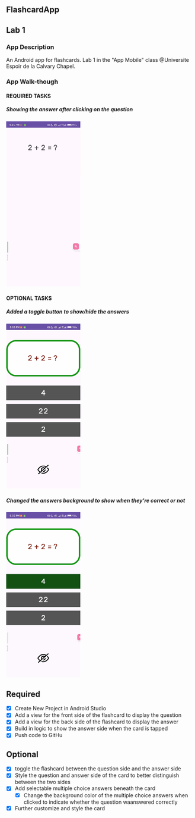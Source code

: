 ## FlashcardApp


## Lab 1

### App Description
An Android app for flashcards. Lab 1 in the "App Mobile" class @Universite Espoir de la Calvary Chapel.

### App Walk-though

#### REQUIRED TASKS

##### Showing the answer after clicking on the question
<img src="https://github.com/samm1735/FlashcardApp/blob/main/Media_240317_172241.gif" width=200><br>

#### OPTIONAL TASKS

##### Added a toggle button to show/hide the answers
<img src="https://github.com/samm1735/FlashcardApp/blob/main/Media_240317_170121.gif" width=200><br>

##### Changed the answers background to show when they're correct or not
<img src="https://github.com/samm1735/FlashcardApp/blob/main/Media_240317_170317.gif" width=200><br>


## Required
- [x] Create New Project in Android Studio
- [x] Add a view for the front side of the flashcard to display the question
- [x] Add a view for the back side of the flashcard to display the answer
- [x] Build in logic to show the answer side when the card is tapped
- [x] Push code to GitHu
## Optional
- [x] toggle the flashcard between the question side and the answer side
- [x] Style the question and answer side of the card to better distinguish between the two sides
- [x] Add selectable multiple choice answers beneath the card
   - [x] Change the background color of the multiple choice answers when clicked to indicate whether the question waanswered correctly
- [x] Further customize and style the card
